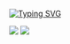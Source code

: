 <a href="https://git.io/typing-svg"><img src="https://readme-typing-svg.demolab.com?font=Fira+Code&pause=1000&color=87EBF7&width=435&lines=Study+.+.+%F0%9F%96%8A%EF%B8%8F" alt="Typing SVG" /></a>

<img src="https://img.shields.io/badge/python-%233776AB.svg?&style=for-the-badge&logo=python&logoColor=white" /> <img src="https://img.shields.io/badge/javascript-%23F7DF1E.svg?&style=for-the-badge&logo=javascript&logoColor=black" />

